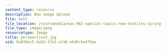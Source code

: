 ```yaml
---
content_type: resource
description: New image Upload
file: null
file_location: /coursemedia/mas-962-special-topics-new-textiles-spring-2010/8a816ec54a5b17e1a7a0e6d5cbe476ae_perspective2.jpg
file_type: image/jpeg
resourcetype: Image
title: perspective2.jpg
uid: 8a816ec5-4a5b-17e1-a7a0-e6d5cbe476ae
---
```


